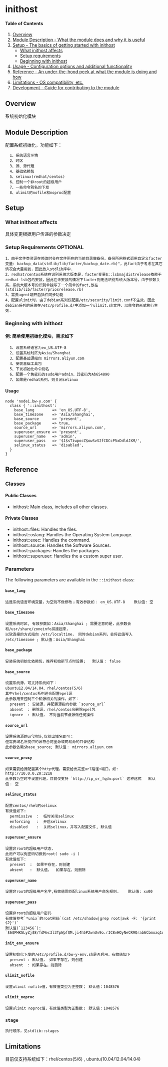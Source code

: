 # inithost

#### Table of Contents

1. [Overview](#overview)
2. [Module Description - What the module does and why it is useful](#module-description)
3. [Setup - The basics of getting started with inithost](#setup)
    * [What inithost affects](#what-inithost-affects)
    * [Setup requirements](#setup-requirements)
    * [Beginning with inithost](#beginning-with-inithost)
4. [Usage - Configuration options and additional functionality](#usage)
5. [Reference - An under-the-hood peek at what the module is doing and how](#reference)
5. [Limitations - OS compatibility, etc.](#limitations)
6. [Development - Guide for contributing to the module](#development)

## Overview

  系统初始化模块

## Module Description

  配置系统初始化，功能如下：
```
  1、系统语言环境
  2、时区
  3、源、源代理
  4、基础依赖包
  5、selinux(redhat/centos)
  6、控制一个非root的超级用户
  7、一些命令别名的下发
  8、ulimit的nofile和noproc配置
```

## Setup

### What inithost affects
  具体变更根据用户传递的参数决定  

### Setup Requirements **OPTIONAL**

```
1、由于文件类资源在修改时会在文件所在的当前目录做备份，备份所用格式调用自定义facter变量: backup_data(stdlib/lib/facter/backup_date.rb)"，此fact由于考虑在其它情况会大量用到，因此放入stdlib库中.
2、redhat/centos系统在识别系统大版本是，facter变量$::lsbmajdistrelease依赖于redhat-lsb包的安装，因此在未安装的情况下facter则无法识别系统大版本号，由于依赖关系，系统大版本号的识别单独写了一个简单的fact,放在(stdlib/lib/facter/priosrelease.rb)
3、需要agent端开启插件同步功能
4、配置ulimit时，由于debian系列仅配置/etc/security/limit.conf不生效，因此debian系列的系统在/etc/profile.d/中添加一个ulimit.sh文件，以命令的形式执行生效.

```

### Beginning with inithost

#### 例: 简单使用初始化模块，需求如下
```
  1、设置系统语言为en_US.UTF-8
  2、设置系统时区为Asia/Shanghai
  3、配置基础源指向 mirrors.aliyun.com
  4、安装基础工具包
  5、下发初始化命令别名
  6、配置一个免密码的sudo用户admin，其密码为Ab654890
  7、如果是redhat系列，则关闭selinux
```
#### Usage
```
node 'node1.bw-y.com' {
  class { '::inithost':
    base_lang        => 'en_US.UTF-8',
    base_timezone    => 'Asia/Shanghai',
    base_source      => 'present',
    base_package     => true,
    source_url       => 'mirrors.aliyun.com',
    superuser_ensure => 'present',
    superuser_name   => 'admin',
    superuser_pass   => '$1$sTiwpocZ$owSvS2fCDCcP5xDdldJXM/',
    selinux_status   => 'disabled',
  }
}
```

## Reference
### Classes

#### Public Classes

* inithost: Main class, includes all other classes.

#### Private Classes

* inithost::files: Handles the files.
* inithost::oslang: Handles the Operating System Language.
* inithost::exec: Handles the command.
* inithost::source: Handles the Software Sources.
* inithost::packages: Handles the packages.
* inithost::superuser: Handles the a custom super user.

### Parameters

The following parameters are available in the `::inithost` class:

#### `base_lang`

```
这是系统语言环境变量，为空则不做修改；有效参数如： en_US.UTF-8    默认值: 空
```

#### `base_timezone`

```
设置系统时区, 有效参数如：Asia/Shanghai ; 需要注意的是，此参数会和/usr/share/zoneinfo拼接起来，
以软连接的方式指向 /etc/localtime， 同时debian系列，会将此值写入 /etc/timezone ; 默认值：Asia/Shanghai
```

#### `base_package`

```
安装系统初始化依赖包，推荐初始新节点时设置;   默认值： false
```

#### `base_source`

```
设置系统源，可支持系统如下：
ubuntu12.04/14.04、rhel/centos(5/6) 
其中rhel/centos系列还会配置epel源
此参数用来控制三个和源相关的操作，如下：
  present : 安装源，并配置源指向参数 `source_url`
  absent  : 删除源，rhel/centos会删除epel包
  ignore  : 默认值， 不对当前节点源做任何操作
```

#### `source_url`

```
设置系统源的url地址,仅给出域名即可；
但需要域名所提供的源符合阿里源或网易源的目录结构
此参数依赖$base_source; 默认值： mirrors.aliyun.com
```

#### `source_proxy`

```
如果需要给源配置某个http代理，需要给出完整url路径+端口，如: http://10.0.0.20:3218
此参数为空时不设置代理，目前仅支持 `http://ip_or_fqdn:port` 这种格式   默认值： 空
```

#### `selinux_status`

```
配置centos/rhel的selinux
有效值如下:
  permissive  :  临时关闭selinux
  enforcing   :  开启selinux
  disabled    :  关闭selinux，并写入配置文件, 默认值
```

#### `superuser_ensure`

```
设置非root的超级用户状态，
此用户可以免密码切换到root( sudo -i )
有效值如下:
  present  :  如果不存在，则创建
  absent   :  默认值，  如果存在，则删除 
```

#### `superuser_name`

```
设置非root的超级用户名字,有效值需匹配linux系统用户命名规则.    默认值: xx00
```

#### `superuser_pass`

```
设置非root的超级用户密码
有效值参考`*unix`的root密码`(cat /etc/shadow|grep root|awk -F: '{print $2}')`
默认值(`123456`): `$6$PHKSLyZj$8/fdMec3l3TpWpfQM.ji4h5P2wnUv9o.rIC8vHOyNeCR9Qrab6Cbmoaq1qtFiogGofNKlwWTaj1I48j1isF7m/`
```

#### `init_env_ensure`

```
设置初始化下发的/etc/profile.d/bw-y-env.sh是否启用，有效值如下
  present : 默认值， 如果不存在，则创建
  absent  : 如果存在，则删除
```

#### `ulimit_nofile`

```
设置ulimit nofile值，有效值类型为正整数； 默认值：1048576
```

#### `ulimit_noproc`

```
设置ulimit noproc值，有效值类型为正整数； 默认值：1048576
```

### `stage`
```
执行顺序，见stdlib::stages
```
## Limitations

目前仅支持系统如下：rhel/centos(5/6) , ubuntu(10.04/12.04/14.04)
